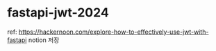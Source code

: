 # fastapi-jwt-2024

ref: https://hackernoon.com/explore-how-to-effectively-use-jwt-with-fastapi
notion 저장
